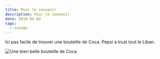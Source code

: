 ```yaml
---
title: Pour le souvenir
description: Pour le souvenir
date: 2018-04-02
tags:
  - voyage
---
```


Ici pas facile de trouver une bouteille de Coca. Pepsi a trust tout le Liban.

![Une bien belle bouteille de Coca](/img/img_1550-r90.jpg "Une bien belle bouteille de Coca")